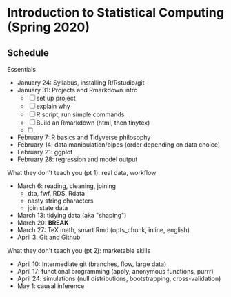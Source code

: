 # Introduction to Statistical Computing (Spring 2020)

## Schedule

Essentials

- January 24: Syllabus, installing R/Rstudio/git
- January 31: Projects and Rmarkdown intro
    - [ ] set up project
    - [ ] explain why
    - [ ] R script, run simple commands
    - [ ] Build an Rmarkdown (html, then tinytex)
    - [ ] 
- February 7: R basics and Tidyverse philosophy
- February 14: data manipulation/pipes (order depending on data choice)
- February 21: ggplot
- February 28: regression and model output

What they don't teach you (pt 1): real data, workflow

- March 6: reading, cleaning, joining
    - dta, fwf, RDS, Rdata
    - nasty string characters
    - join state data
- March 13: tidying data (aka "shaping")
- March 20: **BREAK**
- March 27: TeX math, smart Rmd (opts_chunk, inline, english)
- April 3: Git and Github

What they don't teach you (pt 2): marketable skills

- April 10: Intermediate git (branches, flow, large data)
- April 17: functional programming (apply, anonymous functions, purrr)
- April 24: simulations (null distributions, bootstrapping, cross-validation)
- May 1: causal inference


<!-- other?

- [ ] manipulation
    - abv/below avg ideology w/in state?
- [ ] Tidying
- [ ] Reading data 
- [ ] Tidying data 
- [ ] Baller graphics 
- [ ] Apply functions, anonymous functions, and purrr
- [ ] estimating models and model output
- [ ] causal inference
- [ ] git
 -->
